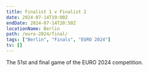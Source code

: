 ```yaml
---
title: Finalist 1 v Finalist 2
date: 2024-07-14T19:00Z
endDate: 2024-07-14T20:50Z
locationName: Berlin
path: /euro-2024/final/
tags: ["Berlin", "Finals", "EURO 2024"]
tv: []
---
```

The 51st and final game of the EURO 2024 competition.
